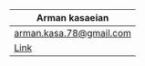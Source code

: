 | Arman kasaeian                 |
| ------------------------------- |
| arman.kasa.78@gmail.com               |
| [Link](https://github.com/arman-kasa/UniversityInformatiomSystem) |

